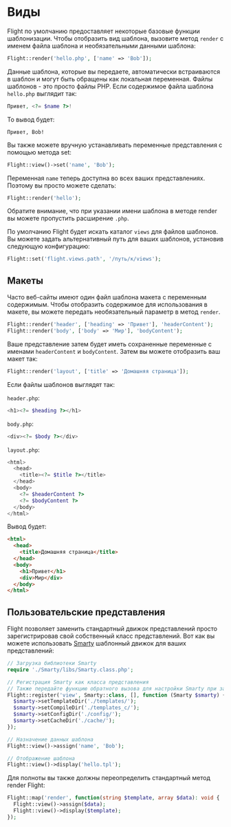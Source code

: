 # Виды

Flight по умолчанию предоставляет некоторые базовые функции шаблонизации. Чтобы отобразить вид
шаблона, вызовите метод `render` с именем файла шаблона и необязательными
данными шаблона:

```php
Flight::render('hello.php', ['name' => 'Bob']);
```

Данные шаблона, которые вы передаете, автоматически встраиваются в шаблон и могут
быть обращены как локальная переменная. Файлы шаблонов - это просто файлы PHP. Если
содержимое файла шаблона `hello.php` выглядит так:

```php
Привет, <?= $name ?>!
```

То вывод будет:

```
Привет, Bob!
```

Вы также можете вручную устанавливать переменные представления с помощью метода set:

```php
Flight::view()->set('name', 'Bob');
```

Переменная `name` теперь доступна во всех ваших представлениях. Поэтому вы просто можете сделать:

```php
Flight::render('hello');
```

Обратите внимание, что при указании имени шаблона в методе render вы можете
пропустить расширение `.php`.

По умолчанию Flight будет искать каталог `views` для файлов шаблонов. Вы можете
задать альтернативный путь для ваших шаблонов, установив следующую конфигурацию:

```php
Flight::set('flight.views.path', '/путь/к/views');
```

## Макеты

Часто веб-сайты имеют один файл шаблона макета с переменным
содержимым. Чтобы отобразить содержимое для использования в макете, вы можете передать
необязательный параметр в метод `render`.

```php
Flight::render('header', ['heading' => 'Привет'], 'headerContent');
Flight::render('body', ['body' => 'Мир'], 'bodyContent');
```

Ваше представление затем будет иметь сохраненные переменные с именами `headerContent` и `bodyContent`.
Затем вы можете отобразить ваш макет так:

```php
Flight::render('layout', ['title' => 'Домашняя страница']);
```

Если файлы шаблонов выглядят так:

`header.php`:

```php
<h1><?= $heading ?></h1>
```

`body.php`:

```php
<div><?= $body ?></div>
```

`layout.php`:

```php
<html>
  <head>
    <title><?= $title ?></title>
  </head>
  <body>
    <?= $headerContent ?>
    <?= $bodyContent ?>
  </body>
</html>
```

Вывод будет:
```html
<html>
  <head>
    <title>Домашняя страница</title>
  </head>
  <body>
    <h1>Привет</h1>
    <div>Мир</div>
  </body>
</html>
```

## Пользовательские представления

Flight позволяет заменить стандартный движок представлений просто зарегистрировав свой
собственный класс представлений. Вот как вы можете использовать [Smarty](http://www.smarty.net/)
шаблонный движок для ваших представлений:

```php
// Загрузка библиотеки Smarty
require './Smarty/libs/Smarty.class.php';

// Регистрация Smarty как класса представления
// Также передайте функцию обратного вызова для настройки Smarty при загрузке
Flight::register('view', Smarty::class, [], function (Smarty $smarty) {
  $smarty->setTemplateDir('./templates/');
  $smarty->setCompileDir('./templates_c/');
  $smarty->setConfigDir('./config/');
  $smarty->setCacheDir('./cache/');
});

// Назначение данных шаблона
Flight::view()->assign('name', 'Bob');

// Отображение шаблона
Flight::view()->display('hello.tpl');
```

Для полноты вы также должны переопределить стандартный метод render Flight:

```php
Flight::map('render', function(string $template, array $data): void {
  Flight::view()->assign($data);
  Flight::view()->display($template);
});
```